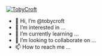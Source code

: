 [![TobyCroft](https://github-readme-stats.vercel.app/api?username=tobycroft&show_icons=true&theme=dark&include_all_commits=true)](#)

- 👋 Hi, I’m @tobycroft
- 👀 I’m interested in ...
- 🌱 I’m currently learning ...
- 💞️ I’m looking to collaborate on ...
- 📫 How to reach me ...

<!---
tobycroft/tobycroft is a ✨ special ✨ repository because its `README.md` (this file) appears on your GitHub profile.
You can click the Preview link to take a look at your changes.
--->
